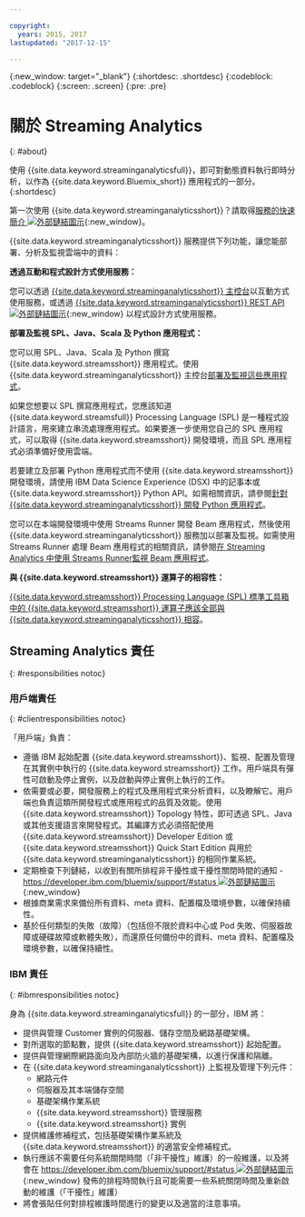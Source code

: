 ```yaml
---

copyright:
  years: 2015, 2017
lastupdated: "2017-12-15"

---
```


<!-- Attribute definitions -->
{:new_window: target="_blank"}
{:shortdesc: .shortdesc}
{:codeblock: .codeblock}
{:screen: .screen}
{:pre: .pre}

# 關於 Streaming Analytics
{: #about}

使用 {{site.data.keyword.streaminganalyticsfull}}，即可對動態資料執行即時分析，以作為 {{site.data.keyword.Bluemix_short}} 應用程式的一部分。
{:shortdesc}

第一次使用 {{site.data.keyword.streaminganalyticsshort}}？請取得[服務的快速簡介 ![外部鏈結圖示](../../icons/launch-glyph.svg "外部鏈結圖示")](https://developer.ibm.com/streamsdev/docs/streaming-analytics-now-available-bluemix-2/){:new_window}。

{{site.data.keyword.streaminganalyticsshort}} 服務提供下列功能，讓您能部署、分析及監視雲端中的資料：

**透過互動和程式設計方式使用服務：**

您可以透過 [{{site.data.keyword.streaminganalyticsshort}} 主控台](/docs/services/StreamingAnalytics/c_streams_console.html)以互動方式使用服務，或透過 [{{site.data.keyword.streaminganalyticsshort}} REST API ![外部鏈結圖示](../../icons/launch-glyph.svg "外部鏈結圖示")](https://console.ng.bluemix.net/apidocs/220){:new_window} 以程式設計方式使用服務。

**部署及監視 SPL、Java、Scala 及 Python 應用程式：**

您可以用 SPL、Java、Scala 及 Python 撰寫 {{site.data.keyword.streamsshort}} 應用程式。使用 {{site.data.keyword.streaminganalyticsshort}} 主控台[部署及監視這些應用程式](/docs/services/StreamingAnalytics/t_deploytocloud.html)。

如果您想要以 SPL 撰寫應用程式，您應該知道 {{site.data.keyword.streamsfull}} Processing Language (SPL) 是一種程式設計語言，用來建立串流處理應用程式。如果要進一步使用您自己的 SPL 應用程式，可以取得 {{site.data.keyword.streamsshort}} 開發環境，而且 SPL 應用程式必須準備好使用雲端。

若要建立及部署 Python 應用程式而不使用 {{site.data.keyword.streamsshort}} 開發環境，請使用 IBM Data Science Experience (DSX) 中的記事本或 {{site.data.keyword.streamsshort}} Python API。如需相關資訊，請參閱[針對 {{site.data.keyword.streaminganalyticsshort}} 開發 Python 應用程式](/docs/services/StreamingAnalytics/t_develop_apps_python.html)。

您可以在本端開發環境中使用 Streams Runner 開發 Beam 應用程式，然後使用 {{site.data.keyword.streaminganalyticsshort}} 服務加以部署及監視。如需使用 Streams Runner 處理 Beam 應用程式的相關資訊，請參閱[在 Streaming Analytics 中使用 Streams Runner監視 Beam 應用程式](docs/services/StreamingAnalytics/gs_beamrunner.html)。


**與 {{site.data.keyword.streamsshort}} 運算子的相容性：**

[{{site.data.keyword.streamsshort}} Processing Language (SPL) 標準工具箱中的 {{site.data.keyword.streamsshort}} 運算子應該全部與 {{site.data.keyword.streaminganalyticsshort}} 相容](/docs/services/StreamingAnalytics/compatible_toolkits.html)。

## Streaming Analytics 責任
{: #responsibilities notoc}

### 用戶端責任
{: #clientresponsibilities notoc}

「用戶端」負責：

* 遵循 IBM 起始配置 {{site.data.keyword.streamsshort}}、監視、配置及管理在其實例中執行的 {{site.data.keyword.streamsshort}} 工作。用戶端具有彈性可啟動及停止實例，以及啟動與停止實例上執行的工作。
* 依需要或必要，開發服務上的程式及應用程式來分析資料，以及瞭解它。用戶端也負責這類所開發程式或應用程式的品質及效能。使用 {{site.data.keyword.streamsshort}} Topology 特性，即可透過 SPL、Java 或其他支援語言來開發程式。其編譯方式必須搭配使用 {{site.data.keyword.streamsshort}} Developer Edition 或 {{site.data.keyword.streamsshort}} Quick Start Edition 與用於 {{site.data.keyword.streaminganalyticsshort}} 的相同作業系統。
* 定期檢查下列鏈結，以收到有關所排程非干擾性或干擾性關閉時間的通知 - [https://developer.ibm.com/bluemix/support/#status ![外部鏈結圖示](../../icons/launch-glyph.svg "外部鏈結圖示")](https://developer.ibm.com/bluemix/support/#status){:new_window}  
* 根據商業需求來備份所有資料、meta 資料、配置檔及環境參數，以確保持續性。
* 基於任何類型的失敗（故障）（包括但不限於資料中心或 Pod 失敗、伺服器故障或硬碟故障或軟體失敗），而還原任何備份中的資料、meta 資料、配置檔及環境參數，以確保持續性。

### IBM 責任
{: #ibmresponsibilities notoc}

身為 {{site.data.keyword.streaminganalyticsfull}} 的一部分，IBM 將：

* 提供與管理 Customer 實例的伺服器、儲存空間及網路基礎架構。
* 對所選取的節點數，提供 {{site.data.keyword.streamsshort}} 起始配置。
* 提供與管理網際網路面向及內部防火牆的基礎架構，以進行保護和隔離。
* 在 {{site.data.keyword.streaminganalyticsshort}} 上監視及管理下列元件：
	* 網路元件
	* 伺服器及其本端儲存空間
	* 基礎架構作業系統
	* {{site.data.keyword.streamsshort}} 管理服務
	* {{site.data.keyword.streamsshort}} 實例
* 提供維護修補程式，包括基礎架構作業系統及 {{site.data.keyword.streamsshort}} 的適當安全修補程式。
* 執行應該不需要任何系統關閉時間（「非干擾性」維護）的一般維護，以及將會在 [https://developer.ibm.com/bluemix/support/#status ![外部鏈結圖示](../../icons/launch-glyph.svg "外部鏈結圖示")](https://developer.ibm.com/bluemix/support/#status){:new_window} 發佈的排程時間執行且可能需要一些系統關閉時間及重新啟動的維護（「干擾性」維護）
* 將會張貼任何對排程維護時間進行的變更以及適當的注意事項。
